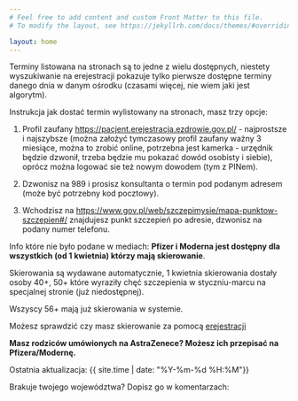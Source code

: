```yaml
---
# Feel free to add content and custom Front Matter to this file.
# To modify the layout, see https://jekyllrb.com/docs/themes/#overriding-theme-defaults

layout: home
---
```


Terminy listowana na stronach są to jedne z wielu dostępnych, niestety wyszukiwanie na erejestracji pokazuje tylko pierwsze dostępne terminy danego dnia w danym ośrodku (czasami więcej, nie wiem jaki jest algorytm).

Instrukcja jak dostać termin wylistowany na stronach, masz trzy opcje:

1. Profil zaufany https://pacjent.erejestracja.ezdrowie.gov.pl/  - najprostsze i najszybsze (można założyć tymczasowy profil zaufany ważny 3 miesiące, można to zrobić online, potrzebna jest kamerka - urzędnik będzie dzwonił, trzeba będzie mu pokazać dowód osobisty i siebie), oprócz można logować sie też nowym dowodem (tym z PINem).

2. Dzwonisz na 989 i prosisz konsultanta o termin pod podanym adresem (może być potrzebny kod pocztowy).

3. Wchodzisz na https://www.gov.pl/web/szczepimysie/mapa-punktow-szczepien#/ znajdujesz punkt szczepień po adresie, dzwonisz na podany numer telefonu.

Info które nie było podane w mediach: **Pfizer i Moderna jest dostępny dla wszystkich (od 1 kwietnia) którzy mają skierowanie**.

Skierowania są wydawane automatycznie, 1 kwietnia skierowania dostały osoby 40+, 50+ które wyraziły chęć szczepienia w styczniu-marcu na specjalnej stronie (już niedostępnej).

Wszyscy 56+ mają już skierowania w systemie.

Możesz sprawdzić czy masz skierowanie za pomocą [erejestracji](https://pacjent.erejestracja.ezdrowie.gov.pl/)

**Masz rodziców umówionych na AstraZenece? Możesz ich przepisać na Pfizera/Modernę.**

Ostatnia aktualizacja: {{ site.time | date: "%Y-%m-%d %H:%M"}}

Brakuje twojego województwa?
Dopisz go w komentarzach:
